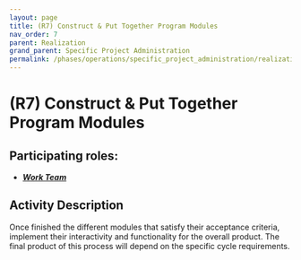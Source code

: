 ```yaml
---
layout: page
title: (R7) Construct & Put Together Program Modules
nav_order: 7
parent: Realization
grand_parent: Specific Project Administration
permalink: /phases/operations/specific_project_administration/realization/r7/
---
```


# (R7) Construct & Put Together Program Modules

## Participating roles:
* <a href="/roles/">_**Work Team**_</a>

## Activity Description
Once finished the different modules that satisfy their acceptance criteria, implement their interactivity and functionality for the overall product. The final product of this process will depend on the specific cycle requirements.